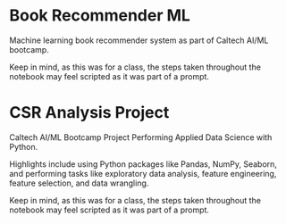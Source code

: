 # Book Recommender ML
Machine learning book recommender system as part of Caltech AI/ML bootcamp.

Keep in mind, as this was for a class, the steps taken throughout the notebook may feel scripted as it was part of a prompt.


# CSR Analysis Project
Caltech AI/ML Bootcamp Project Performing Applied Data Science with Python.

Highlights include using Python packages like Pandas, NumPy, Seaborn, and performing tasks like exploratory data analysis, feature engineering, feature selection, and data wrangling.

Keep in mind, as this was for a class, the steps taken throughout the notebook may feel scripted as it was part of a prompt.
